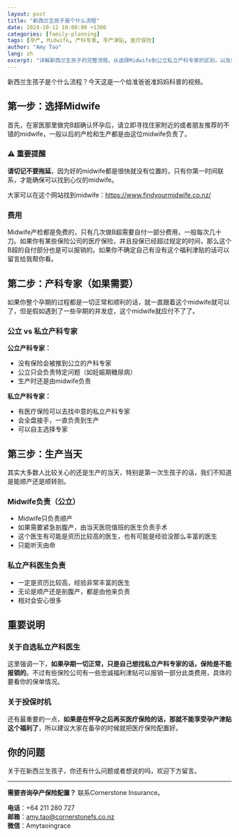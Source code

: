 ```yaml
---
layout: post
title: "新西兰生孩子是个什么流程"
date: 2024-10-12 10:00:00 +1300
categories: [family-planning]
tags: [孕产, Midwife, 产科专家, 孕产津贴, 医疗保险]
author: "Amy Tao"
lang: zh
excerpt: "详解新西兰生孩子的完整流程。从选择Midwife到公立私立产科专家的区别，以及医疗保险在孕产中的作用。"
---
```


新西兰生孩子是个什么流程？今天这是一个给准爸爸准妈妈科普的视频。

## 第一步：选择Midwife

首先，在家医那里做完B超确认怀孕后，请立即寻找住家附近的或者朋友推荐的不错的midwife，一般以后的产检和生产都是由这位midwife负责了。

### ⚠️ 重要提醒

**请切记不要拖延**，因为好的midwife都是很快就没有位置的，只有你第一时间联系，才能确保可以找到心仪的midwife。

大家可以在这个网站找到midwife：https://www.findyourmidwife.co.nz/

### 费用

Midwife产检都是免费的，只有几次做B超需要自付一部分费用，一般每次几十刀。如果你有某些保险公司的医疗保险，并且投保已经超过规定的时间，那么这个B超的自付部分也是可以报销的。如果你不确定自己有没有这个福利津贴的话可以留言给我帮你看。

## 第二步：产科专家（如果需要）

如果你整个孕期的过程都是一切正常和顺利的话，就一直跟着这个midwife就可以了，但是假如遇到了一些孕期的并发症，这个midwife就应付不了了。

### 公立 vs 私立产科专家

**公立产科专家：**
- 没有保险会被推到公立的产科专家
- 公立只会负责特定问题（如妊娠期糖尿病）
- 生产时还是由midwife负责

**私立产科专家：**
- 有医疗保险可以去找中意的私立产科专家
- 会全盘接手，一直负责到生产
- 可以自主选择专家

## 第三步：生产当天

其实大多数人比较关心的还是生产的当天，特别是第一次生孩子的话，我们不知道是能顺产还是顺转剖。

### Midwife负责（公立）

- Midwife只负责顺产
- 如果需要紧急剖腹产，由当天医院值班的医生负责手术
- 这个医生有可能是资历比较高的医生，也有可能是经验没那么丰富的医生
- 只能听天由命

### 私立产科医生负责

- 一定是资历比较高，经验非常丰富的医生
- 无论是顺产还是剖腹产，都是由他来负责
- 相对会安心很多

## 重要说明

### 关于自选私立产科医生

这里强调一下，**如果孕期一切正常，只是自己想找私立产科专家的话，保险是不能报销的**。不过有些保险公司有一些忠诚福利津贴可以报销一部分此类费用，具体的要看你的保单情况。

### 关于投保时机

还有最重要的一点，**如果是在怀孕之后再买医疗保险的话，那就不能享受孕产津贴这个福利了**，所以建议大家在备孕的时候就把医疗保险配置好。

## 你的问题

关于在新西兰生孩子，你还有什么问题或者想说的吗，欢迎下方留言。

---

**需要咨询孕产保险配置？** 联系Cornerstone Insurance。

**电话**：+64 211 280 727  
**邮箱**：amy.tao@cornerstonefs.co.nz  
**微信**：Amytaoingrace

